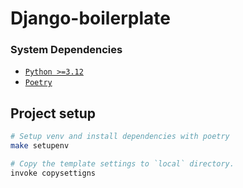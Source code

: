 # Django-boilerplate

### System Dependencies

- [`Python >=3.12`](https://www.python.org/downloads)
- [`Poetry`](https://python-poetry.org/docs/)

## Project setup

```bash
# Setup venv and install dependencies with poetry
make setupenv
```

```bash
# Copy the template settings to `local` directory.
invoke copysettigns
```
